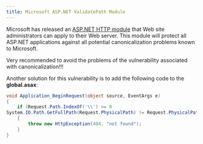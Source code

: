 ```yaml
---
title: Microsoft ASP.NET ValidatePath Module
---
```

Microsoft has released an [ASP.NET HTTP module](http://www.microsoft.com/downloads/details.aspx?FamilyId=DA77B852-DFA0-4631-AAF9-8BCC6C743026&displaylang=en) that Web site administrators can apply to their Web server. This module will protect all ASP.NET applications against all potential canonicalization problems known to Microsoft.  
  
Very recommended to avoid the problems of the vulnerability associated with canonicalization!!!  
  
Another solution for this vulnerability is to add the following code to the **global.asax**:  

``` csharp
void Application_BeginRequest(object source, EventArgs e)  
{  
    if (Request.Path.IndexOf('\\') >= 0  
System.IO.Path.GetFullPath(Request.PhysicalPath) != Request.PhysicalPath)  
    {  
        throw new HttpException(404, "not found");  
    }  
}
```
  